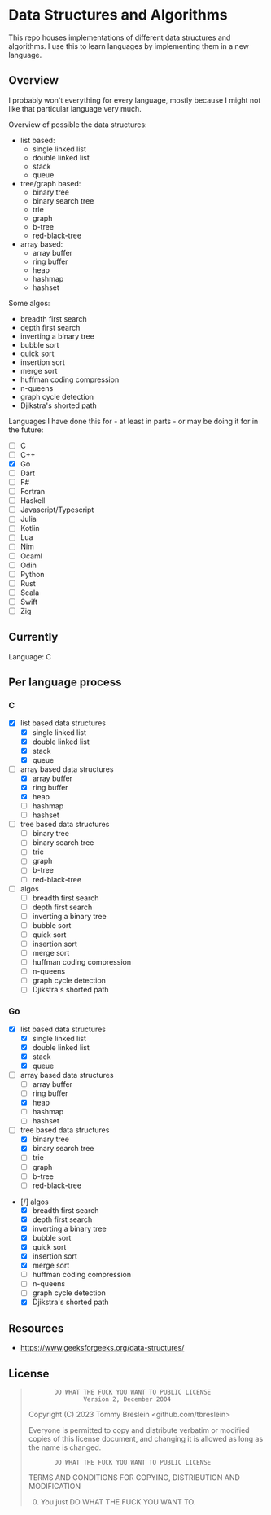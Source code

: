 # Data Structures and Algorithms

This repo houses implementations of different data structures and algorithms.
I use this to learn languages by implementing them in a new language.

## Overview

I probably won't everything for every language, mostly because I might not like that particular language very much.

Overview of possible the data structures:

- list based:
  - single linked list
  - double linked list
  - stack
  - queue
- tree/graph based:
  - binary tree
  - binary search tree
  - trie
  - graph
  - b-tree
  - red-black-tree
- array based:
  - array buffer
  - ring buffer
  - heap
  - hashmap
  - hashset

Some algos:

- breadth first search
- depth first search
- inverting a binary tree
- bubble sort
- quick sort
- insertion sort
- merge sort
- huffman coding compression
- n-queens
- graph cycle detection
- Djikstra's shorted path

Languages I have done this for - at least in parts - or may be doing it for in the future:

- [ ] C
- [ ] C++
- [x] Go
- [ ] Dart
- [ ] F#
- [ ] Fortran
- [ ] Haskell
- [ ] Javascript/Typescript
- [ ] Julia
- [ ] Kotlin
- [ ] Lua
- [ ] Nim
- [ ] Ocaml
- [ ] Odin
- [ ] Python
- [ ] Rust
- [ ] Scala
- [ ] Swift
- [ ] Zig

## Currently

Language: C

## Per language process

### C

- [x] list based data structures
  - [x] single linked list
  - [x] double linked list
  - [x] stack
  - [x] queue
- [ ] array based data structures
  - [x] array buffer
  - [x] ring buffer
  - [x] heap
  - [ ] hashmap
  - [ ] hashset
- [ ] tree based data structures
  - [ ] binary tree
  - [ ] binary search tree
  - [ ] trie
  - [ ] graph
  - [ ] b-tree
  - [ ] red-black-tree
- [ ] algos
  - [ ] breadth first search
  - [ ] depth first search
  - [ ] inverting a binary tree
  - [ ] bubble sort
  - [ ] quick sort
  - [ ] insertion sort
  - [ ] merge sort
  - [ ] huffman coding compression
  - [ ] n-queens
  - [ ] graph cycle detection
  - [ ] Djikstra's shorted path

### Go

- [x] list based data structures
  - [x] single linked list
  - [x] double linked list
  - [x] stack
  - [x] queue
- [ ] array based data structures
  - [ ] array buffer
  - [ ] ring buffer
  - [x] heap
  - [ ] hashmap
  - [ ] hashset
- [ ] tree based data structures
  - [x] binary tree
  - [x] binary search tree
  - [ ] trie
  - [ ] graph
  - [ ] b-tree
  - [ ] red-black-tree
- [/] algos
  - [x] breadth first search
  - [x] depth first search
  - [x] inverting a binary tree
  - [x] bubble sort
  - [x] quick sort
  - [x] insertion sort
  - [x] merge sort
  - [ ] huffman coding compression
  - [ ] n-queens
  - [ ] graph cycle detection
  - [x] Djikstra's shorted path

## Resources

- https://www.geeksforgeeks.org/data-structures/

## License

>            DO WHAT THE FUCK YOU WANT TO PUBLIC LICENSE
>                    Version 2, December 2004
>
> Copyright (C) 2023 Tommy Breslein <github.com/tbreslein>
>
> Everyone is permitted to copy and distribute verbatim or modified
> copies of this license document, and changing it is allowed as long
> as the name is changed.
>
>            DO WHAT THE FUCK YOU WANT TO PUBLIC LICENSE
>
> TERMS AND CONDITIONS FOR COPYING, DISTRIBUTION AND MODIFICATION
>
> 0.  You just DO WHAT THE FUCK YOU WANT TO.
